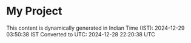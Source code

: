# My Project

This content is dynamically generated in Indian Time (IST): 2024-12-29 03:50:38 IST
Converted to UTC: 2024-12-28 22:20:38 UTC
